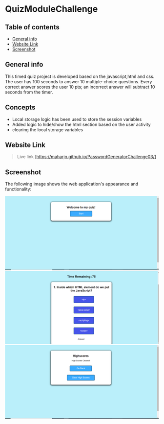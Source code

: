 # QuizModuleChallenge

## Table of contents
* [General info](#general-info)
* [Website Link](#website-link)
* [Screenshot](#screenshot)

## General info
This timed quiz project is developed based on the javascript,html and css. The user has 100 seconds to answer 10 multiple-choice questions. Every correct answer scores the user 10 pts; an incorrect answer will subtract 10 seconds from the timer.     

## Concepts

* Local storage logic has been used to store the session variables
* Added logic to hide/show the html section based on the user activity 
* clearing the local storage variables 

## Website Link

> Live link [https://maharjn.github.io/PasswordGeneratorChallenge03/]

## Screenshot
The following image shows the web application's appearance and functionality:

![HomePage.](./assets/images/homePage.PNG)
![Questions Rendering ePage.](./assets/images/questions_page.PNG)
![HighScorePage](./assets/images/Highscorepage.PNG)